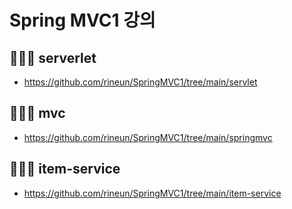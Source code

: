 # Spring MVC1 강의

## 👩🏻‍💻 serverlet
- https://github.com/rineun/SpringMVC1/tree/main/servlet


## 👩🏻‍💻 mvc
- https://github.com/rineun/SpringMVC1/tree/main/springmvc


## 👩🏻‍💻 item-service
- https://github.com/rineun/SpringMVC1/tree/main/item-service
